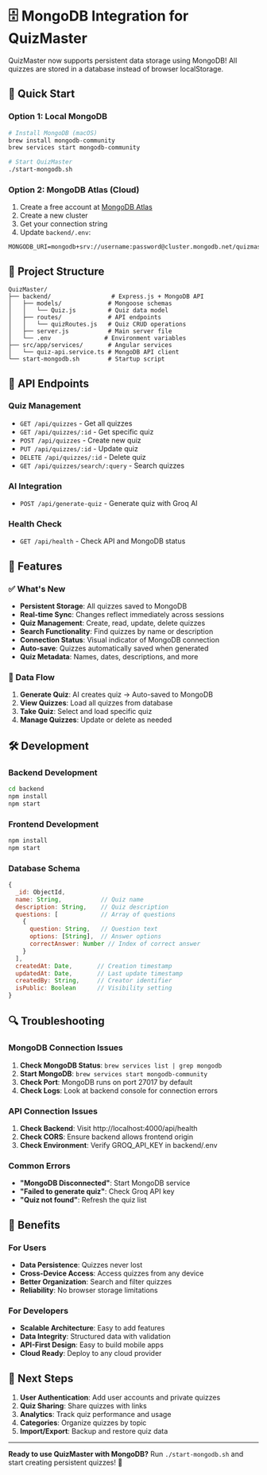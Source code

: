 # 🗄️ MongoDB Integration for QuizMaster

QuizMaster now supports persistent data storage using MongoDB! All quizzes are stored in a database instead of browser localStorage.

## 🚀 Quick Start

### Option 1: Local MongoDB
```bash
# Install MongoDB (macOS)
brew install mongodb-community
brew services start mongodb-community

# Start QuizMaster
./start-mongodb.sh
```

### Option 2: MongoDB Atlas (Cloud)
1. Create a free account at [MongoDB Atlas](https://www.mongodb.com/atlas)
2. Create a new cluster
3. Get your connection string
4. Update `backend/.env`:
```env
MONGODB_URI=mongodb+srv://username:password@cluster.mongodb.net/quizmaster
```

## 📁 Project Structure

```
QuizMaster/
├── backend/                 # Express.js + MongoDB API
│   ├── models/             # Mongoose schemas
│   │   └── Quiz.js         # Quiz data model
│   ├── routes/             # API endpoints
│   │   └── quizRoutes.js   # Quiz CRUD operations
│   ├── server.js           # Main server file
│   └── .env               # Environment variables
├── src/app/services/       # Angular services
│   └── quiz-api.service.ts # MongoDB API client
└── start-mongodb.sh        # Startup script
```

## 🔧 API Endpoints

### Quiz Management
- `GET /api/quizzes` - Get all quizzes
- `GET /api/quizzes/:id` - Get specific quiz
- `POST /api/quizzes` - Create new quiz
- `PUT /api/quizzes/:id` - Update quiz
- `DELETE /api/quizzes/:id` - Delete quiz
- `GET /api/quizzes/search/:query` - Search quizzes

### AI Integration
- `POST /api/generate-quiz` - Generate quiz with Groq AI

### Health Check
- `GET /api/health` - Check API and MongoDB status

## 🎯 Features

### ✅ What's New
- **Persistent Storage**: All quizzes saved to MongoDB
- **Real-time Sync**: Changes reflect immediately across sessions
- **Quiz Management**: Create, read, update, delete quizzes
- **Search Functionality**: Find quizzes by name or description
- **Connection Status**: Visual indicator of MongoDB connection
- **Auto-save**: Quizzes automatically saved when generated
- **Quiz Metadata**: Names, dates, descriptions, and more

### 🔄 Data Flow
1. **Generate Quiz**: AI creates quiz → Auto-saved to MongoDB
2. **View Quizzes**: Load all quizzes from database
3. **Take Quiz**: Select and load specific quiz
4. **Manage Quizzes**: Update or delete as needed

## 🛠️ Development

### Backend Development
```bash
cd backend
npm install
npm start
```

### Frontend Development
```bash
npm install
npm start
```

### Database Schema
```javascript
{
  _id: ObjectId,
  name: String,           // Quiz name
  description: String,    // Quiz description
  questions: [            // Array of questions
    {
      question: String,   // Question text
      options: [String],  // Answer options
      correctAnswer: Number // Index of correct answer
    }
  ],
  createdAt: Date,       // Creation timestamp
  updatedAt: Date,       // Last update timestamp
  createdBy: String,     // Creator identifier
  isPublic: Boolean      // Visibility setting
}
```

## 🔍 Troubleshooting

### MongoDB Connection Issues
1. **Check MongoDB Status**: `brew services list | grep mongodb`
2. **Start MongoDB**: `brew services start mongodb-community`
3. **Check Port**: MongoDB runs on port 27017 by default
4. **Check Logs**: Look at backend console for connection errors

### API Connection Issues
1. **Check Backend**: Visit http://localhost:4000/api/health
2. **Check CORS**: Ensure backend allows frontend origin
3. **Check Environment**: Verify GROQ_API_KEY in backend/.env

### Common Errors
- **"MongoDB Disconnected"**: Start MongoDB service
- **"Failed to generate quiz"**: Check Groq API key
- **"Quiz not found"**: Refresh the quiz list

## 🌟 Benefits

### For Users
- **Data Persistence**: Quizzes never lost
- **Cross-Device Access**: Access quizzes from any device
- **Better Organization**: Search and filter quizzes
- **Reliability**: No browser storage limitations

### For Developers
- **Scalable Architecture**: Easy to add features
- **Data Integrity**: Structured data with validation
- **API-First Design**: Easy to build mobile apps
- **Cloud Ready**: Deploy to any cloud provider

## 🚀 Next Steps

1. **User Authentication**: Add user accounts and private quizzes
2. **Quiz Sharing**: Share quizzes with links
3. **Analytics**: Track quiz performance and usage
4. **Categories**: Organize quizzes by topic
5. **Import/Export**: Backup and restore quiz data

---

**Ready to use QuizMaster with MongoDB?** Run `./start-mongodb.sh` and start creating persistent quizzes! 🎉
